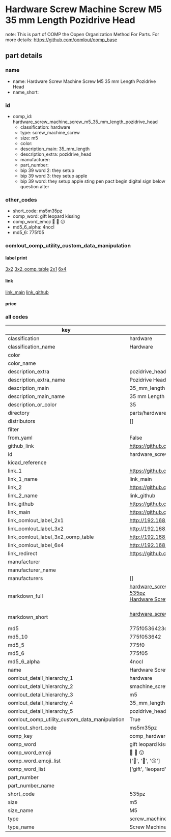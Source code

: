 # Hardware Screw Machine Screw M5 35 mm Length Pozidrive Head  

note: This is part of OOMP the Oopen Organization Method For Parts. For more details: https://github.com/oomlout/oomp_base

##  part details
  







### name
* name: Hardware Screw Machine Screw M5 35 mm Length Pozidrive Head
* name_short: 
### id
* oomp_id: hardware_screw_machine_screw_m5_35_mm_length_pozidrive_head
  * classification: hardware
  * type: screw_machine_screw
  * size: m5
  * color: 
  * description_main: 35_mm_length
  * description_extra: pozidrive_head
  * manufacturer: 
  * part_number: 
  * bip 39 word 2: they setup
  * bip 39 word 3: they setup apple
  * bip 39 word: they setup apple sting pen pact begin digital sign below question alter

### other_codes
* short_code: ms5m35pz
* oomp_word: gift leopard kissing
* oomp_word_emoji :gift: :leopard: :kissing:
* md5_6_alpha: 4nocl
* md5_6: 775f05






### oomlout_oomp_utility_custom_data_manipulation
#### label print
[3x2](http://192.168.1.245:1112/?label=oomp%204nocl)
[3x2_oomp_table](http://192.168.1.108:1112/?label=oomp%204nocl)
[2x1](http://192.168.1.242:1112/?label=oomp%204nocl)
[6x4](http://192.168.1.55:1112/?label=oomp%204nocl)    

#### link

[link_main](https://github.com/oomlout/oomlout_oomp_version_1_messy/tree/main/parts/hardware_screw_machine_screw_m5_35_mm_length_pozidrive_head) [link_github](https://github.com/oomlout/oomlout_oomp_version_1_messy/tree/main/parts/hardware_screw_machine_screw_m5_35_mm_length_pozidrive_head)                             

#### price







### all codes 
| key | value |  
| --- | --- |  
| classification | hardware |  
| classification_name | Hardware |  
| color |  |  
| color_name |  |  
| description_extra | pozidrive_head |  
| description_extra_name | Pozidrive Head |  
| description_main | 35_mm_length |  
| description_main_name | 35 mm Length |  
| description_or_color | 35 |  
| directory | parts/hardware_screw_machine_screw_m5_35_mm_length_pozidrive_head |  
| distributors | [] |  
| filter |  |  
| from_yaml | False |  
| github_link | https://github.com/oomlout/oomlout_oomp_part_src/tree/main/parts/hardware_screw_machine_screw_m5_35_mm_length_pozidrive_head |  
| id | hardware_screw_machine_screw_m5_35_mm_length_pozidrive_head |  
| kicad_reference |  |  
| link_1 | https://github.com/oomlout/oomlout_oomp_version_1_messy/tree/main/parts/hardware_screw_machine_screw_m5_35_mm_length_pozidrive_head |  
| link_1_name | link_main |  
| link_2 | https://github.com/oomlout/oomlout_oomp_version_1_messy/tree/main/parts/hardware_screw_machine_screw_m5_35_mm_length_pozidrive_head |  
| link_2_name | link_github |  
| link_github | https://github.com/oomlout/oomlout_oomp_version_1_messy/tree/main/parts/hardware_screw_machine_screw_m5_35_mm_length_pozidrive_head |  
| link_main | https://github.com/oomlout/oomlout_oomp_version_1_messy/tree/main/parts/hardware_screw_machine_screw_m5_35_mm_length_pozidrive_head |  
| link_oomlout_label_2x1 | http://192.168.1.242:1112/?label=oomp%204nocl |  
| link_oomlout_label_3x2 | http://192.168.1.245:1112/?label=oomp%204nocl |  
| link_oomlout_label_3x2_oomp_table | http://192.168.1.108:1112/?label=oomp%204nocl |  
| link_oomlout_label_6x4 | http://192.168.1.55:1112/?label=oomp%204nocl |  
| link_redirect | https://github.com/oomlout/oomlout_oomp_version_1_messy/tree/main/parts/hardware_screw_machine_screw_m5_35_mm_length_pozidrive_head |  
| manufacturer |  |  
| manufacturer_name |  |  
| manufacturers | [] |  
| markdown_full | [hardware_screw_machine_screw_m5_35_mm_length_pozidrive_head](none)<br>[535pz](none)<br>[Hardware Screw Machine Screw M5 35 Mm Length Pozidrive Head](none)<br><br> |  
| markdown_short | [hardware_screw_machine_screw_m5_35_mm_length_pozidrive_head](none)<br><br> |  
| md5 | 775f0536423de28a7ad13d5e15712704 |  
| md5_10 | 775f053642 |  
| md5_5 | 775f0 |  
| md5_6 | 775f05 |  
| md5_6_alpha | 4nocl |  
| name | Hardware Screw Machine Screw M5 35 mm Length Pozidrive Head |  
| oomlout_detail_hierarchy_1 | hardware |  
| oomlout_detail_hierarchy_2 | smachine_screw |  
| oomlout_detail_hierarchy_3 | m5 |  
| oomlout_detail_hierarchy_4 | 35_mm_length |  
| oomlout_detail_hierarchy_5 | pozidrive_head |  
| oomlout_oomp_utility_custom_data_manipulation | True |  
| oomlout_short_code | ms5m35pz |  
| oomp_key | oomp_hardware_screw_machine_screw_m5_35_mm_length_pozidrive_head |  
| oomp_word | gift leopard kissing |  
| oomp_word_emoji | :gift: :leopard: :kissing: |  
| oomp_word_emoji_list | [':gift:', ':leopard:', ':kissing:'] |  
| oomp_word_list | ['gift', 'leopard', 'kissing'] |  
| part_number |  |  
| part_number_name |  |  
| short_code | 535pz |  
| size | m5 |  
| size_name | M5 |  
| type | screw_machine_screw |  
| type_name | Screw Machine Screw |  

